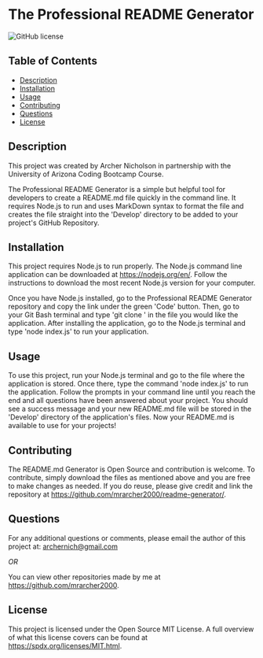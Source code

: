 # The Professional README Generator
![GitHub license](https://img.shields.io/badge/license-MIT-green)

## Table of Contents

* [Description](##description)
* [Installation](##installation)
* [Usage](##usage)
* [Contributing](##contributing)
* [Questions](##questions)
* [License](##license)

## Description

This project was created by Archer Nicholson in partnership with the University of Arizona Coding Bootcamp Course.

The Professional README Generator is a simple but helpful tool for developers to create a README.md file quickly in the command line. It requires Node.js to run and uses MarkDown syntax to format the file and creates the file straight into the 'Develop' directory to be added to your project's GitHub Repository.

## Installation

This project requires Node.js to run properly. The Node.js command line application can be downloaded at https://nodejs.org/en/. Follow the instructions to download the most recent Node.js version for your computer.

Once you have Node.js installed, go to the Professional README Generator repository and copy the link under the green 'Code' button. Then, go to your Git Bash terminal and type 'git clone <repo link>' in the file you would like the application. After installing the application, go to the Node.js terminal and type 'node index.js' to run your application.

## Usage

To use this project, run your Node.js terminal and go to the file where the application is stored. Once there, type the command 'node index.js' to run the application. Follow the prompts in your command line until you reach the end and all questions have been answered about your project. You should see a success message and your new README.md file will be stored in the 'Develop' directory of the application's files. Now your README.md is available to use for your projects!

## Contributing

The README.md Generator is Open Source and contribution is welcome. To contribute, simply download the files as mentioned above and you are free to make changes as needed. If you do reuse, please give credit and link the repository at https://github.com/mrarcher2000/readme-generator/.

## Questions

For any additional questions or comments, please email the author of this project at: 
archernich@gmail.com

*OR*

You can view other repositories made by me at https://github.com/mrarcher2000.



## License
   This project is licensed under the Open Source MIT License.
   A full overview of what this license covers can be found at https://spdx.org/licenses/MIT.html.
    
